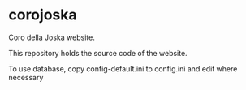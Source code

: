 # corojoska
Coro della Joska website.

This repository holds the source code of the website.

To use database, copy config-default.ini to config.ini and edit where necessary
